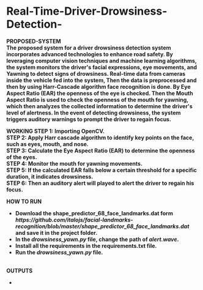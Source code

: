# Real-Time-Driver-Drowsiness-Detection-
<b>PROPOSED-SYSTEM<b><br>
  The proposed system for a driver drowsiness detection system incorporates advanced technologies to enhance road safety. By leveraging computer vision techniques and machine learning algorithms, the system monitors the driver's facial expressions, eye movements, and Yawning to detect signs of drowsiness. Real-time data from cameras inside the vehicle fed into the system, Then the data is preprocessed and then by using Harr-Cascade algorithm face recognition is done. By Eye Aspect Ratio (EAR) the openness of the eye is checked. Then the Mouth Aspect Ratio is used to check the openness of the mouth for yawning, which then analyzes the collected information to determine the driver's level of alertness. In the event of detecting drowsiness, the system triggers auditory warnings to prompt the driver to regain focus. 

<b>WORKING<b>
STEP 1: Importing OpenCV.<br>
STEP 2: Apply Harr cascade algorithm to identify key points on the face, such as eyes, mouth, and nose.<br>
STEP 3: Calculate the Eye Aspect Ratio (EAR) to determine the openness of the eyes.<br>
STEP 4: Monitor the mouth for yawning movements.<br>
STEP 5: If the calculated EAR falls below a certain threshold for a specific duration, it indicates drowsiness.<br>
STEP 6: Then an auditory alert will played to alert the driver to regain his focus.<br>

<b>HOW TO RUN <b><br>
<ul>
<li>Download the <strong>shape_predictor_68_face_landmarks.dat</strong> form <i>https://github.com/italojs/facial-landmarks-recognition/blob/master/shape_predictor_68_face_landmarks.dat</i> and save it in the project folder. </li>
<li>In the <i>drowsiness_yawn.py</i> file, change the path of <i>alert.wave</i>.</li>
<li>Install all the requirements in the <strong>requirements.txt</strong> file.</li>
<li>Run the <i>drowsiness_yawn.py</i> file.</li>
</ul>
<br>
<b>OUTPUTS</b><br>
<ul>
	<li><image url="https://github.com/Kathirvelthangaraju/Real-Time-Driver-Drowsiness-Detection-/assets/94298579/68a67c53-ee16-4a85-a801-bbf4616e8754"></image>
</ul>
